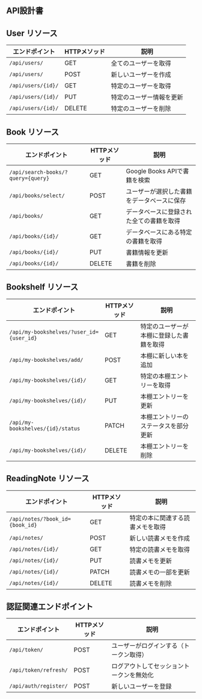 ## **API設計書**

## User リソース

| エンドポイント              | HTTPメソッド | 説明                                     |
| --------------------------- | ------------ | ---------------------------------------- |
| `/api/users/`                | GET          | 全てのユーザーを取得                     |
| `/api/users/`                | POST         | 新しいユーザーを作成                     |
| `/api/users/{id}/`           | GET          | 特定のユーザーを取得                     |
| `/api/users/{id}/`           | PUT          | 特定のユーザー情報を更新                 |
| `/api/users/{id}/`           | DELETE       | 特定のユーザーを削除                     |

## Book リソース

| エンドポイント                  | HTTPメソッド | 説明                                                  |
| -------------------------------- | ------------ | ----------------------------------------------------- |
| `/api/search-books/?query={query}` | GET          | Google Books APIで書籍を検索                          |
| `/api/books/select/`             | POST         | ユーザーが選択した書籍をデータベースに保存             |
| `/api/books/`                    | GET          | データベースに登録された全ての書籍を取得              |
| `/api/books/{id}/`               | GET          | データベースにある特定の書籍を取得                    |
| `/api/books/{id}/`               | PUT          | 書籍情報を更新                                        |
| `/api/books/{id}/`               | DELETE       | 書籍を削除                                            |

## Bookshelf リソース

| エンドポイント                    | HTTPメソッド | 説明                                                   |
| ---------------------------------- | ------------ | ------------------------------------------------------ |
| `/api/my-bookshelves/?user_id={user_id}` | GET          | 特定のユーザーが本棚に登録した書籍を取得               |
| `/api/my-bookshelves/add/`                | POST         | 本棚に新しい本を追加                                   |
| `/api/my-bookshelves/{id}/`           | GET          | 特定の本棚エントリーを取得                             |
| `/api/my-bookshelves/{id}/`           | PUT          | 本棚エントリーを更新                                   |
| `/api/my-bookshelves/{id}/status`     | PATCH        | 本棚エントリーのステータスを部分更新                   |
| `/api/my-bookshelves/{id}/`           | DELETE       | 本棚エントリーを削除                                   |

## ReadingNote リソース

| エンドポイント               | HTTPメソッド | 説明                                     |
| ---------------------------- | ------------ | ---------------------------------------- |
| `/api/notes/?book_id={book_id}` | GET          | 特定の本に関連する読書メモを取得         |
| `/api/notes/`                 | POST         | 新しい読書メモを作成                     |
| `/api/notes/{id}/`            | GET          | 特定の読書メモを取得                     |
| `/api/notes/{id}/`            | PUT          | 読書メモを更新                           |
| `/api/notes/{id}/`            | PATCH        | 読書メモの一部を更新                     |
| `/api/notes/{id}/`            | DELETE       | 読書メモを削除                           |

## 認証関連エンドポイント

| エンドポイント           | HTTPメソッド | 説明                                     |
| ------------------------ | ------------ | ---------------------------------------- |
| `/api/token/`        | POST         | ユーザーがログインする（トークン取得）   |
| `/api/token/refresh/`       | POST         | ログアウトしてセッショントークンを無効化 |
| `/api/auth/register/`     | POST         | 新しいユーザーを登録                     |


